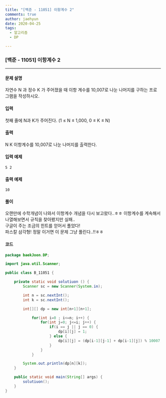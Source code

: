 ```yaml
---
title: "[백준 - 11051] 이항계수 2"
comments: true
author: jaehyun
date: 2020-04-25
tags:
  - 알고리즘
  - DP

---
```


### [백준 - 11051] 이항계수 2

---

#### 문제 설명
자연수 N 과 정수 K 가 주어졌을 때 이항 계수를 10,007로 나눈 나머지를 구하는 프로그램을 작성하시오.

#### 입력
첫째 줄에 N과 K가 주어진다. (1 ≤ N ≤ 1,000, 0 ≤ K ≤ N)

#### 출력 
N K 이항계수를 10,007로 나눈 나머지를 출력한다.

#### 입력 예제
```
5 2
```

#### 출력 예제
```
10
```

#### 풀이 
오랜만에 수학개념이 나와서 이항계수 개념을 다시 보고왔다..ㅎㅎ
이항계수를 계속해서 나열해보면서 규칙을 찾아봤지만 실패..  
구글이 주는 조금의 힌트를 얻어서 풀었다!  
파스칼 삼각형! 정말 이거면 이 문제 그냥 풀린다..!!ㅎㅎ

#### 코드 

``` java
package baekJoon.DP;

import java.util.Scanner;

public class B_11051 {

    private static void solutiuon () {
        Scanner sc = new Scanner(System.in);

        int n = sc.nextInt();
        int k = sc.nextInt();

        int[][] dp = new int[n+1][n+1];

            for(int i=0 ; i<=n; i++) {
                for(int j=0; j<=i; j++) {
                    if(i == j || j == 0) {
                        dp[i][j] = 1;
                    } else {
                        dp[i][j] = (dp[i-1][j-1] + dp[i-1][j]) % 10007;
                    }
                }
            }

        System.out.println(dp[n][k]);
    }

    public static void main(String[] args) {
        solutiuon();
    }
}

```

